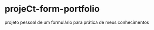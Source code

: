 # projeCt-form-portfolio
<p> projeto pessoal de um formulário para prática de meus conhecimentos</p>
